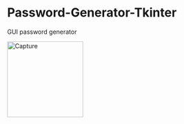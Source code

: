 # Password-Generator-Tkinter
GUI password generator

<img width="176" alt="Capture" src="https://user-images.githubusercontent.com/59774709/101343332-31cb8180-38c7-11eb-80f5-59bf95220648.PNG">
